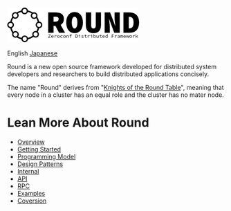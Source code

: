 ![round_logo](doc/img/round_logo.png)

English [Japanese](README_jp.md)

Round is a new open source framework developed for distributed system developers and researchers to build distributed applications concisely.

The name "Round" derives from "[Knights of the Round Table](http://en.wikipedia.org/wiki/Round_Table)", meaning that every node in a cluster has an equal role and the cluster has no mater node.

# Lean More About Round

- [Overview](doc/round_overview.md)
- [Getting Started](doc/round_installation.md)
- [Programming Model](doc/round_programming_model.md)
- [Design Patterns](doc/round_design_patterns)
- [Internal](doc/round_internals.md)
- [API](doc/round_apis.md)
- [RPC](doc/round_rpc_methods.md)
- [Examples](doc/round_applications.md)
- [Coversion](doc/round_conversions.md)
